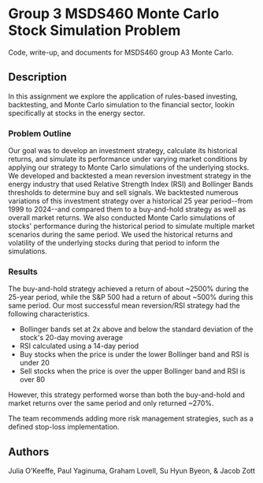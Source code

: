 
# Group 3 MSDS460 Monte Carlo Stock Simulation Problem 

Code, write-up, and documents for MSDS460 group A3 Monte Carlo.

## Description

In this assignment we explore the application of rules-based investing, backtesting, and Monte Carlo simulation to the financial sector,
lookin specifically at stocks in the energy sector.


### Problem Outline

Our goal was to develop an investment strategy, calculate its historical returns, and simulate its performance under varying market conditions by 
applying our strategy to Monte Carlo simulations of the underlying stocks. We developed and backtested a mean reversion investment strategy in the energy industry 
that used Relative Strength Index (RSI) and Bollinger Bands thresholds to determine buy and sell signals.
We backtested numerous variations of this investment strategy over a historical 25 year period--from 1999 to 2024--and compared them to a buy-and-hold strategy 
as well as overall market returns. 
We also conducted Monte Carlo simulations of stocks' performance during the historical period to simulate multiple market scenarios during the same period. We used
the historical returns and volatility of the underlying stocks during that period to inform the simulations.

### Results

The buy-and-hold strategy achieved a return of about ~2500% during the 25-year period, while the S&P 500 had a return of about ~500% during this same period. 
Our most successful mean reversion/RSI strategy had the following characteristics.
- Bollinger bands set at  2x above and below the standard deviation of the stock's 20-day moving average 
- RSI calculated using a 14-day period 
- Buy stocks when the price is under the lower Bollinger band and RSI is under 20
- Sell stocks when the price is over the upper Bollinger band and RSI is over 80

However, this strategy performed worse than both the buy-and-hold and market returns over the same period and only returned ~270%.

The team recommends adding more risk management strategies, such as a defined stop-loss implementation. 

## Authors

Julia O’Keeffe, Paul Yaginuma, Graham Lovell, Su Hyun Byeon, & Jacob Zott




